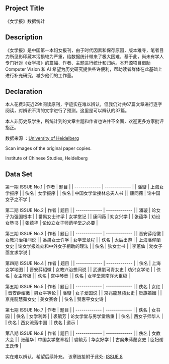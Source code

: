 ## Project Title
《女学报》数据统计
## Description
《女学报》是中国第一本妇女报刊，由于时代因素和保存原因，版本难寻，笔者目力所见影印藏本污损较为严重，给数据统计带来了极大困难，基于此，尚未有学人专门针对《女学报》的篇幅、作者、主题进行统计和归纳。本开源项目借助Computer Vision 和 AI 希望为历史研究提供些许便利，帮助读者群体在此基础上进行补充研究，减少他们的工作量。
##   Declaration
本人花费3天近29h阅读原刊，字迹实在难以辨认，但我仍对共67篇文章进行逐字阅读，对辨识不清的文字进行了预测。这里是可以辨认的37篇。

本人非历史系学生，所统计到的文章主题和作者也许并不全面，欢迎更多方家批评指正。

数据来源 ：[University of Heidelberg](https://ecpo.cats.uni-heidelberg.de/ecpo/publishing-information.php?magid=238)

Scan images of the original paper copies.

Institute of Chinese Studies, Heidelberg

## Data Set

第一期 ISSUE No.1
| 作者  | 题目 |
| ------------- | ------------- |
| 潘璇  | 上海女学报序  |
| 佚名  | 女学报序  |
| 佚名 | 中国女学堂接林总夫人书 |
| 康同薇 | 论中国女子之不学 |


第二期 ISSUE No.2
| 作者  | 题目 |
| ------------- | ------------- |
| 潘璇  | 论女子为强国根本  |
| 番禺女士许孚  | 女学堂记  |
| 康同薇 | 劝女兴学 |
| 张蕴华 | 劝设女塾书 |
| 张蕴华 | 论设立女子师范学堂之必要 |

第三期 ISSUE No.3
| 作者  | 题目 |
| ------------- | ------------- |
| 晋安薛绍徽  | 女教兴治相间说  |
| 番禺女士许孚  | 女学堂章程  |
| 佚名 | 太后出游 |
| 上海潘仰蘭女史 | 论女学报难处和中外女子相助的理法 |
| 佚名    | 狄女士书 |
| 李蕙仙   | 劝女子亟宜求学说 |

第四期 ISSUE No.4
| 作者  | 题目 |
| ------------- | ------------- |
| 佚名  | 上海女学地图  |
| 晋安薛绍徽  | 女教兴治想间说  |
| 武進劉可青女史 | 劝兴女学论 |
| 佚名 | 女主登极 |
| 佚名    | 宫中琴音 |
|  佚名     | 女学堂禀南洋大臣稿 |

第五期 ISSUE No.5
| 作者  | 题目 |
| ------------- | ------------- |
| 佚名  | 女红  |
| 晋安薛绍徽  | 男女平等论  |
| 潘璇 | 女子爱国说 |
| 京兆龍慧蘋女史 | 贵族婚姻 |
| 京兆龍慧蘋女史    | 美女赛会 |
|  佚名     | 赞惠平女史诗 |

第七期 ISSUE No.7
| 作者  | 题目 |
| ------------- | ------------- |
| 佚名  | 女书园  |
| 佚名  | 女学利弊  |
| 裘毓芳 | 论女学堂与男学堂熟重 |
| 佚名 | 西女子师华人 |
| 佚名    | 西女流落中国 |
|  佚名     | 道示 |

第八期 ISSUE No.8
| 作者  | 题目 |
| ------------- | ------------- |
| 佚名  | 女教大会  |
| 张蕴华  | 中国女学堂章程|
| 裘毓芳 | 华女好学 |
| 古吳朱蒔蘭女史 | 臣妇谢王氏传 |



实在难以辨认，希望后续补充。
该章链接附于此处: [ISSUE 8](https://ecpo.cats.uni-heidelberg.de/ecpo/publications.php?magid=238&isid=31422)
